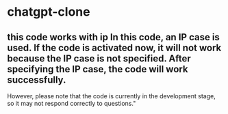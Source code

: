 # chatgpt-clone
this code works with ip 
In this code, an IP case is used.
If the code is activated now, it will not work because the IP case is not specified. 
After specifying the IP case, the code will work successfully.
-----------------------------------------------------
However, please note that the code is currently in the development stage,
so it may not respond correctly to questions."
